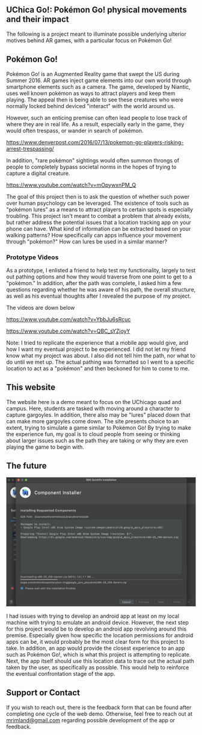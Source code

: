 ## UChica Go!: Pokémon Go! physical movements and their impact

The following is a project meant to illuminate possible underlying ulterior motives behind AR games, with a particular focus on Pokémon Go!

## Pokémon Go!

Pokémon Go! is an Augmented Reality game that swept the US during Summer 2016. AR games inject game elements into our own world through smartphone elements such as a camera. The game, developed by Niantic, uses well known pokémon as ways to attract players and keep them playing. The appeal then is being able to see these creatures who were normally locked behind deviced "interact" with the world around us. 


However, such an enticing premise can often lead people to lose track of where they are in real life. As a result, especially early in the game, they would often trespass, or wander in search of pokémon.


https://www.denverpost.com/2016/07/13/pokemon-go-players-risking-arrest-trespassing/


In addition, "rare pokémon" sightings would often summon throngs of people to completely bypass societal norms in the hopes of trying to capture a digital creature. 


https://www.youtube.com/watch?v=mOpywxnPM_Q


The goal of this project then is to ask the question of whether such power over human psychology can be leveraged. The existence of tools such as "pokémon lures" as a means to attract players to certain spots is especially troubling. This project isn't meant to combat a problem that already exists, but rather address the potential issues that a location tracking app on your phone can have. What kind of information can be extracted based on your walking patterns? How specifically can apps influence your movement through "pokémon?" How can lures be used in a similar manner?

### Prototype Videos
As a prototype, I enlisted a friend to help test my functionality, largely to test out pathing options and how they would traverse from one point to get to a "pokémon." In addition, after the path was complete, I asked him a few questions regarding whether he was aware of his path, the overall structure, as well as his eventual thoughts after I revealed the purpose of my project.

The videos are down below

https://www.youtube.com/watch?v=YbbJu6sRcuc

https://www.youtube.com/watch?v=QBC_sYZjoyY

Note: I tried to replicate the experience that a mobile app would give, and how I want my eventual project to be experienced. I did not let my friend know what my project was about. I also did not tell him the path, nor what to do until we met up. The actual pathing was formatted so I went to a specific location to act as a "pokémon" and then beckoned for him to come to me. 


## This website
The website here is a demo meant to focus on the UChicago quad and campus. Here, students are tasked with moving around a character to capture gargoyles. In addition, there also may be "lures" placed down that can make more gargoyles come down. The site presents choice to an extent, trying to simulate a game similar to Pokémon Go! By trying to make the experience fun, my goal is to cloud people from seeing or thinking about larger issues such as the path they are taking or why they are even playing the game to begin with. 

## The future

![plot](./android.png)

I had issues with trying to develop an android app at least on my local machine with trying to emulate an android device. However, the next step for this project would be to develop an android app revolving around this premise. Especially given how specific the location permissions for android apps can be, it would probably be the most clear form for this project to take. In addition, an app would provide the closest experience to an app such as Pokémon Go!, which is what this project is attempting to replicate. Next, the app itself should use this location data to trace out the actual path taken by the user, as specifically as possible. This would help to reinforce the eventual confrontation stage of the app.

## Support or Contact
If you wish to reach out, there is the feedback form that can be found after completing one cycle of the web demo. Otherwise, feel free to reach out at mrimland@gmail.com regarding possible development of the app or feedback.

